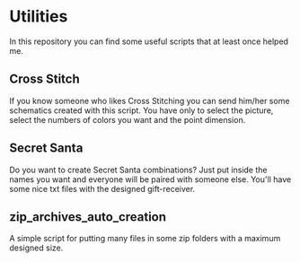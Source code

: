 # Utilities
In this repository you can find some useful scripts that at least once helped me. 

## Cross Stitch
If you know someone who likes Cross Stitching you can send him/her some schematics created with this script. You have only to select the picture, select the numbers of colors you want and the point dimension.

## Secret Santa
Do you want to create Secret Santa combinations? Just put inside the names you want and everyone will be paired with someone else. You'll have some nice txt files with the designed gift-receiver.

## zip_archives_auto_creation
A simple script for putting many files in some zip folders with a maximum designed size.
